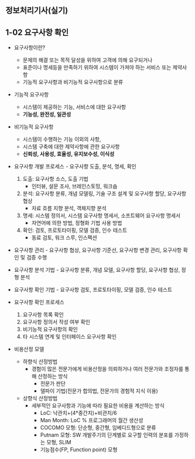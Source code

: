 정보처리기사(실기)
----------
## 1-02 요구사항 확인
* 요구사항이란?
    * 문제의 해결 또는 목적 달성을 위하여 고객에 의해 요구되거나
    * 표준이나 명세등을 만족하기 위하여 시스템이 가져야 하는 서비스 또는 제약사항
    * 기능적 요구사항과 비기능적 요구사항으로 분류
* 기능적 요구사항
    * 시스템이 제공하는 기능, 서비스에 대한 요구사항
    * **기능성, 완전성, 일관성**
* 비기능적 요구사항
    * 시스템이 수행하는 기능 이외의 사항,
    * 시스템 구축에 대한 제약사항에 관한 요구사항
    * **신뢰성, 사용성, 효율성, 유지보수성, 이식성**
* 요구사항 개발 프로세스 - 요구사항 도출, 분석, 명세, 확인
    1. 도출: 요구사항 소스, 도출 기법
        * 인터뷰, 설문 조사, 브레인스토밍, 워크숍
    2. 분석: 요구사항 분류, 개념 모델링, 기술 구조 설계 및 요구사항 할당, 요구사항 협상
        * 자료 흐름 지향 분석, 객체지향 분석
    3. 명세: 시스템 정의서, 시스템 요구사항 명세서, 소프트웨어 요구사항 명세서
        * 자연어에 의한 방법, 정형화 기법 사용 방법
    4. 확인: 검토, 프로토타이핑, 모델 검증, 인수 테스트
        * 동료 검토, 워크 스루, 인스펙션
* 요구사항 관리 - 요구사항 협상, 요구사항 기준선, 요구사항 변경 관리, 요구사항 확인 및 검증 수행
* 요구사항 분석 기법 - 요구사항 분류, 개념 모델, 요구사항 할당, 요구사항 협상, 정형 분석
* 요구사항 확인 기법 - 요구사항 검토, 프로토타이핑, 모델 검증, 인수 테스트
* 요구사항 확인 프로세스
    1. 요구사항 목록 확인
    2. 요구사항 정의서 작성 여부 확인
    3. 비기능적 요구사항의 확인
    4. 타 시스템 연계 및 인터페이스 요구사항 확인

* 비용산정 모델
    * 하향식 산정방법
        * 경험이 많은 전문가에게 비용산정을 의뢰하거나 여러 전문가와 조정자를 통해 산정하는 방식
            * 전문가 판단
            * 델파이 기법(전문가 합의법, 전문가의 경험적 지식 이용)
    * 상향식 산정방법
        * 세부적인 요구사항과 기능에 따라 필요한 비용을 계산하는 방식
            * LoC: 낙관치+(4*중간치)+비관치/6
            * Man Month: LoC % 프로그래머의 월간 생산성
            * COCOMO 모형: 단순형, 중간형, 임베디드형으로 분류
            * Putnam 모형: SW 개발주기의 단계별로 요구할 인력의 분포를 가정하는 모형, SLIM
            * 기능점수(FP, Function point) 모형